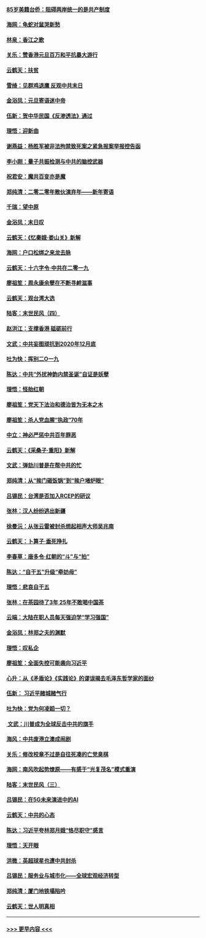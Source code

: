 #### [85岁美籍台侨：阻碍两岸统一的是共产制度](../pages/nsc993/n11765043.md?t=01031633) 
#### [海网：龟蛇对鼠哭新愁](../pages/nsc993/n11764895.md?t=01031633) 
#### [林泉：香江之歌](../pages/nsc993/n11764415.md?t=01031633) 
#### [关乐：赞香港元旦百万和平抗暴大游行](../pages/nsc993/n11764382.md?t=01031633) 
#### [云鹤天：扶贫](../pages/nsc993/n11764245.md?t=01031633) 
#### [雪绮：见群鸡退鹰  反观中共末日](../pages/nsc993/n11762112.md?t=01031633) 
#### [金浴凤：元旦寄语迷中帝](../pages/nsc993/n11761788.md?t=01031633) 
#### [伍新：贺中华民国《反渗透法》通过](../pages/nsc993/n11761994.md?t=01031633) 
#### [理悟：迎新曲](../pages/nsc993/n11761152.md?t=01031633) 
#### [谢燕益：杨胜军被非法拘禁致死案之紧急报案举报控告函](../pages/nsc993/n11756134.md?t=01031633) 
#### [李小刚：量子共振检测与中共的脑控武器](../pages/nsc993/n11754518.md?t=01031633) 
#### [祝君安：魔共百变亦是魔](../pages/nsc993/n11754469.md?t=01031633) 
#### [郑纯清：二零二零年散伙演弃年——新年寄语](../pages/nsc993/n11754195.md?t=01031633) 
#### [千瑞：望中原](../pages/nsc993/n11754159.md?t=01031633) 
#### [金浴凤：末日叹](../pages/nsc993/n11752359.md?t=01031633) 
#### [云鹤天：《忆秦娥‧娄山关》新解](../pages/nsc993/n11752348.md?t=01031633) 
#### [海网：户口松绑之来龙去脉](../pages/nsc993/n11752328.md?t=01031633) 
#### [云鹤天：十六字令‧中共在二零一九](../pages/nsc993/n11752305.md?t=01031633) 
#### [廖祖笙：周永康余孽在不断寻衅滋事](../pages/nsc993/n11751013.md?t=01031633) 
#### [云鹤天：观台湾大选](../pages/nsc993/n11751007.md?t=01031633) 
#### [陆客：末世民风（四）](../pages/nsc993/n11749203.md?t=01031633) 
#### [赵洪江：支撑香港 砥砺前行](../pages/nsc993/n11748482.md?t=01031633) 
#### [文武：中共妄图顽抗到2020年12月底](../pages/nsc993/n11748446.md?t=01031633) 
#### [吐为快：挥别二O一九](../pages/nsc993/n11748411.md?t=01031633) 
#### [陈达：中共“外扰神韵内禁圣诞”自证是妖孽](../pages/nsc993/n11748226.md?t=01031633) 
#### [理悟：怪胎红朝](../pages/nsc993/n11748206.md?t=01031633) 
#### [廖祖笙：党天下法治和德治皆为无本之木](../pages/nsc993/n11748135.md?t=01031633) 
#### [廖祖笙：杀人党血腥“执政”70年](../pages/nsc993/n11745144.md?t=01031633) 
#### [中立：神必严惩中共百年罪恶](../pages/nsc993/n11744970.md?t=01031633) 
#### [云鹤天：《采桑子‧重阳》新解](../pages/nsc993/n11744948.md?t=01031633) 
#### [文武：弹劾川普是在帮中共的忙](../pages/nsc993/n11744758.md?t=01031633) 
#### [郑纯清：从“挨门砸饭锅”到“挨户堵炉眼”](../pages/nsc993/n11744745.md?t=01031633) 
#### [吕锡民：台湾是否加入RCEP的研议](../pages/nsc993/n11744701.md?t=01031633) 
#### [张林：汉人纷纷逃出新疆](../pages/nsc993/n11743530.md?t=01031633) 
#### [徐曼沅：从张云雷被封杀想起相声大师吴兆南](../pages/nsc993/n11741816.md?t=01031633) 
#### [云鹤天：卜算子‧垂死挣扎](../pages/nsc993/n11739956.md?t=01031633) 
#### [李春草：唐多令‧红朝的“斗”与“拍”](../pages/nsc993/n11739830.md?t=01031633) 
#### [陈达：“自干五”升级“牵妨母”](../pages/nsc993/n11739724.md?t=01031633) 
#### [理悟：悲哀自干五](../pages/nsc993/n11739547.md?t=01031633) 
#### [张林：在茶园待了3年 25年不敢喝中国茶](../pages/nsc993/n11739240.md?t=01031633) 
#### [云端：大陆在职人员每天强迫学“学习强国”](../pages/nsc993/n11738735.md?t=01031633) 
#### [金浴凤：林郑之夫的渊默](../pages/nsc993/n11737735.md?t=01031633) 
#### [理悟：叹私企](../pages/nsc993/n11737715.md?t=01031633) 
#### [廖祖笙：全面失控可能袭向习近平](../pages/nsc993/n11737704.md?t=01031633) 
#### [心升：从《矛盾论》《实践论》的谬误揭去毛泽东哲学家的面纱](../pages/nsc993/n11736962.md?t=01031633) 
#### [伍新： 习近平赌城赌气行](../pages/nsc993/n11736929.md?t=01031633) 
#### [吐为快：党为何凌蹈一切？](../pages/nsc993/n11736915.md?t=01031633) 
#### [ 文武：川普成为全球反击中共的旗手](../pages/nsc993/n11736882.md?t=01031633) 
#### [海风：中共废港立澳成闹剧](../pages/nsc993/n11735857.md?t=01031633) 
#### [关乐：修改校章不过是自往死凑的亡党臭棋](../pages/nsc993/n11735097.md?t=01031633) 
#### [海网：南风吹起势燎原——有感于“光复茂名”模式重演](../pages/nsc993/n11732308.md?t=01031633) 
#### [陆客：末世民风（三）](../pages/nsc993/n11732211.md?t=01031633) 
#### [吕锡民：在5G未来演进中的AI](../pages/nsc993/n11730010.md?t=01031633) 
#### [云鹤天：中共的心态](../pages/nsc993/n11729906.md?t=01031633) 
#### [陈达：习近平夸林郑月娥“恪尽职守”感言](../pages/nsc993/n11729881.md?t=01031633) 
#### [理悟：天开眼](../pages/nsc993/n11729699.md?t=01031633) 
#### [洪微：英超球星也遭中共封杀](../pages/nsc993/n11727243.md?t=01031633) 
#### [吕锡民：服务业与城市化——全球宏观经济转型](../pages/nsc993/n11725845.md?t=01031633) 
#### [郑纯清：厦门地铁塌陷吟](../pages/nsc993/n11725813.md?t=01031633) 
#### [云鹤天：世人明真相](../pages/nsc993/n11725621.md?t=01031633) 

----
#### [ >>> 更早内容 <<< ](../indexes/nsc993-earlier.md)
